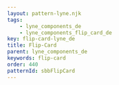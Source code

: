 ```yaml
---
layout: pattern-lyne.njk
tags: 
    - lyne_components_de
    - lyne_components_flip_card_de
key: flip-card-lyne_de
title: Flip-Card
parent: lyne_components_de
keywords: flip-card
order: 440
patternId: sbbFlipCard
---
```

